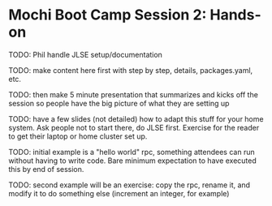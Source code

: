 # Mochi Boot Camp Session 2: Hands-on

TODO: Phil handle JLSE setup/documentation

TODO: make content here first with step by step, details, packages.yaml,
  etc.

TODO: then make 5 minute presentation that summarizes and kicks off the
  session so people have the big picture of what they are setting up

TODO: have a few slides (not detailed) how to adapt this stuff for your home
  system.  Ask people not to start there, do JLSE first.  Exercise for the
  reader to get their laptop or home cluster set up.

TODO: initial example is a "hello world" rpc, something attendees can run
  without having to write code.  Bare minimum expectation to have executed
  this by end of session.

TODO: second example will be an exercise: copy the rpc, rename it, and
  modify it to do something else (increment an integer, for example)
